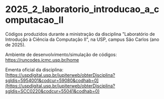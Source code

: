 # 2025_2_laboratorio_introducao_a_computacao_II
Códigos produzidos durante a ministração da disciplina "Laboratório de Introdução à Ciência da Computação II", na USP, campus São Carlos (ano de 2025).

Ambiente de desenvolvimento/simulação de códigos: https://runcodes.icmc.usp.br/home

Ementa oficial da disciplina: [https://uspdigital.usp.br/jupiterweb/obterDisciplina?sgldis=5954001&codcur=59080&codhab=0](https://uspdigital.usp.br/jupiterweb/obterDisciplina?sgldis=SCC0220&codcur=55041&codhab=0)
